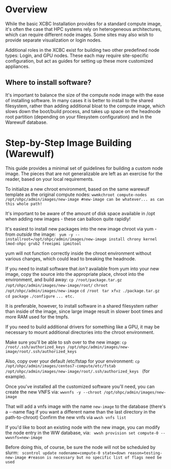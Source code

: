 Overview
========

While the basic XCBC Installation provides for a standard compute image, it's often the case
that HPC systems rely on heterogeneous architectures, which can require different node images. Some
sites may also wish to provide separate visualization or login nodes.

Additional roles in the XCBC exist for building two other predefined node types: Login, and GPU nodes. 
These each may require site-specific configuration, but act as guides for setting up these more customized 
appliances.

## Where to install software?
It's important to balance the size of the compute node
image with the ease of installing software. In many cases
it is better to install to the shared filesystem, rather than
adding additional bloat to the compute image, which slows down
the boot/build process, and takes up space on the headnode
root partition (depending on your filesystem configuration) and
in the Warewulf database.

Step-by-Step Image Building (Warewulf)
======================================

This guide provides a minimal set of guidelines for building a custom node image. 
The pieces that are not generalizable are left as an exercise for the reader, based on your 
local requirements.

To initialize a new chroot environment, based on the same warewulf template as the original compute nodes:
```wwmkchroot compute-nodes /opt/ohpc/admin/images/new-image #new-image can be whatever... as can this whole path!```

It's important to be aware of the amount of disk space available in /opt when adding new images - these
can balloon quite rapidly! 

It's easiest to install new packages into the new image chroot via yum - from *outside* the image:
``` yum -y --installroot=/opt/ohpc/admin/images/new-image install chrony kernel lmod-ohpc grub2 freeipmi ipmitool```

yum will not function correctly inside the chroot environment without various changes, which could lead to breaking 
the headnode.

If you need to install software that *isn't* available from yum into your new image, copy the source into the appropriate
place, chroot into the environment, and build away:
```cp /root/package.tar.gz /opt/ohpc/admin/images/new-image/root/```
```chroot /opt/ohpc/admin/images/new-image```
```cd /root ```
```tar xfvz ./package.tar.gz ```
```cd package```
```./configure```
``` ... etc. ```

It is preferable, however, to install software in a shared filesystem rather than inside of the image, 
since large image result in slower boot times and more RAM used for the tmpfs.

If you need to build additional drivers for something like a GPU, it may be necessary to mount additional
directories into the chroot environment.

Make sure you'll be able to ssh over to the new image:
``` cp /root/.ssh/authorized_keys /opt/ohpc/admin/images/new-image/root/.ssh/authorized_keys ```

Also, copy over your default /etc/fstap for your environment:
```cp /opt/ohpc/admin/images/centos7-compute/etc/fstab /opt/ohpc/admin/images/new-image/root/.ssh/authorized_keys ```
(for example).

Once you've installed all the customized software you'll need, you can create the new VNFS via:
``` wwvnfs -y --chroot /opt/ohpc/admin/images/new-image ```

That will add a vnfs image with the name `new-image` to the database (there's a --name flag if you want a different name than the last directory in the path-to-chroot)
Confirm the new vnfs via `wwsh vnfs list`

If you'd like to boot an existing node with the new image, you can modify the node entry in the WW database, via:
``` wwsh provision set compute-0 --wwvnfs=new-image```

Before doing this, of course, be sure the node will not be scheduled by slurm:
``` scontrol update nodename=compute-0 state=down reason=testing-new-image #reason is necessary but no specific list of flags need be used```

